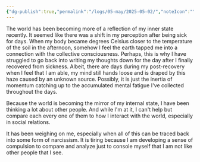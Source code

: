 ```yaml
---
{"dg-publish":true,"permalink":"/logs/05-may/2025-05-02/","noteIcon":"","created":"2025-05-02"}
---
```


The world has been becoming more of a reflection of my inner state recently. It seemed like there was a shift in my perception after being sick for days. When my body became degrees Celsius closer to the temperature of the soil in the afternoon, somehow I feel the earth tapped me into a connection with the collective consciousness. Perhaps, this is why I have struggled to go back into writing my thoughts down for the day after I finally recovered from sickness. Albeit, there are days during my post-recovery when I feel that I am able, my mind still hands loose and is draped by this haze caused by an unknown source. Possibly, it is just the inertia of momentum catching up to the accumulated mental fatigue I've collected throughout the days.

Because the world is becoming the mirror of my internal state, I have been thinking a lot about other people. And while I'm at it, I can't help but compare each every one of them to how I interact with the world, especially in social relations.

It has been weighing on me, especially when all of this can be traced back into some form of narcissism. It is tiring because I am developing a sense of compulsion to compare and analyze just to console myself that I am not like other people that I see.